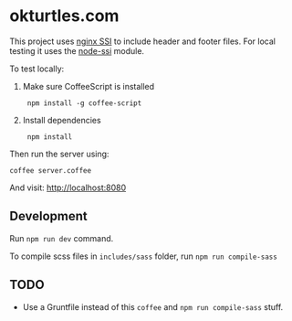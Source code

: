 # okturtles.com

This project uses [nginx SSI](http://nginx.org/en/docs/http/ngx_http_ssi_module.html)
to include header and footer files. For local testing it uses the
[node-ssi](https://github.com/yanni4night/node-ssi) module.

To test locally:

1. Make sure CoffeeScript is installed

        npm install -g coffee-script

2. Install dependencies

        npm install

Then run the server using:

    coffee server.coffee

And visit: [http://localhost:8080](http://localhost:8080)

## Development

Run `npm run dev` command.

To compile scss files in `includes/sass` folder, run `npm run compile-sass`

## TODO

- Use a Gruntfile instead of this `coffee` and `npm run compile-sass` stuff.

